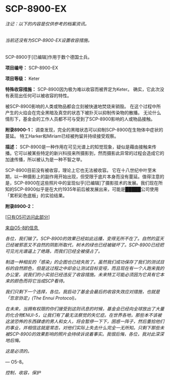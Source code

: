 # SCP-8900-EX
                        


###### 注记：以下的内容是仅供参考的档案资讯。

###### 当前还没有为SCP-8900-EX设置收容措施。



SCP-8900于[已编辑]作用于数个德国士兵。



**项目编号：** SCP-8900-EX

**项目等级：** Keter

**特殊收容措施：** SCP-8900因为极为难以收容而被界定为Keter。 确实，它此次没有表现出任何可以被收容的特性。

被SCP-8900影响的人类或物品都会立刻被快速地焚烧来销毁。 在这个过程中所产生的火焰会在完全黑暗及真空的状态下被扑灭以抑制传染物的散播。 无论什么情形下，基金会的工作人员都不可与受到了SCP-8900影响的人或物品接触。

**附录8900-1：** 调查发现，完全的黑暗状态可以抑制SCP-8900在生物体中症状的蔓延。 特工Harker和Miriam已经被拘留并持续接受观察。

**描述：** SCP-8900是一种作用在可见光谱上的知觉现象，疑似是藉由接触来传播。它可以被某些特定的新兴科技来所摄影到，然而摄影此异常的过程会造成它的加速传播，所以被认为是一种不智之举。

SCP-8900目前没有被收容，理论上它也无法被收容。 它在十八世纪中叶至末期，以一种摄影上的副作用开始出现，但受限于底片本身而没有蔓延。值得注意的是，SCP-8900在这些照片中的呈现似乎[已编辑]了摄影技术的发展。我们现在所知的SCP-8900似乎是在大约1935年前后被发展出来，可能是█████公司使用「累积彩色底板」的实验结果。

**附录8900-2：** 


<a shape='rect' class='collapsible-block-link' href='javascript:;'>[&#21482;&#26377;O5&#21487;&#35775;&#38382;&#27492;&#37096;&#20998;]</a>

<a shape='rect' class='collapsible-block-link' href='javascript:;'>&#26469;&#33258;O5-8&#30340;&#20449;&#24687;&#160;</a>

*各位，我们输了。SCP-8900的效果已经如此远播，变得无所不在了。自然的蓝天已经被邪恶又不自然的阴影所取代，树木的绿也已经被破坏了。SCP-8900已经把可见光光谱逼上了绝路，而我们已经全被侵占了。* 

*制造一种相反的「感染」的企图也已经失败了。虽然我们成功保存了我们的测试目标的自然颜色，但是这过程之中却会让测试目标变哑，而且现在有一个人跑来我的办公室，说我们的小实验已经违反了收容措施。未来特工可能必须因为它具有它本来的颜色而将它当成SCP看待。* 

*我们只剩下一个选择，各位。我启动了基金会最后的收容失效应对措施，也就是「忽怠协定」(The Ennui Protocol)。* 

*在未来，当拥有权限的你们接受到这则讯息的时候，基金会已经向全球放出了大量的化合物ENUI-5，让我们有了最无法察觉的失忆症。在世界各地，那些本不该被这波恐怖的东西肆虐的男人和女人，将会暂停一下下，困惑一阵子，然后重拾他们的事业，并相信这就是常态，对他们实际上失去什么完全一无所知。只剩下那些未被SCP-8900的效果影响的照片会持续诉说着事实。我很后悔，各位，我对此深深地后悔。* 

*这是必须的。* 

— O5-8。

*控制，收容，保护* 






                    
